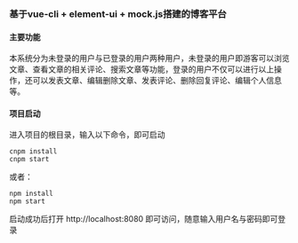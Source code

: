 ### 基于vue-cli + element-ui + mock.js搭建的博客平台



#### 主要功能

本系统分为未登录的用户与已登录的用户两种用户，未登录的用户即游客可以浏览文章、查看文章的相关评论、搜索文章等功能，登录的用户不仅可以进行以上操作，还可以发表文章、编辑删除文章、发表评论、删除回复评论、编辑个人信息等。

#### 项目启动

进入项目的根目录，输入以下命令，即可启动

```
cnpm install
cnpm start
```

或者：

```
npm install
npm start
```

启动成功后打开 http://localhost:8080 即可访问，随意输入用户名与密码即可登录
